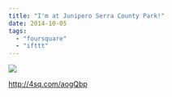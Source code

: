 ```yaml
---
title: "I'm at Junipero Serra County Park!"
date: 2014-10-05
tags: 
  - "foursquare"
  - "ifttt"
---
```


![](images/Z5GAwU)  
  
http://4sq.com/aogQbp
